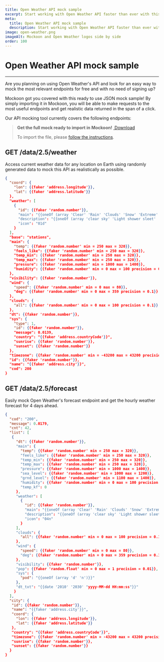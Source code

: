 ```yaml
---
title: Open Weather API mock sample
excerpt: Start working with Open Weather API faster than ever with this ready to use sample for Mockoon
meta:
  title: Open Weather API mock sample
  description: Start working with Open Weather API faster than ever with this ready to use sample for Mockoon
image: open-weather.png
imageAlt: Mockoon and Open Weather logos side by side
order: 100
---
```


# Open Weather API mock sample

---

Are you planning on using Open Weather's API and look for an easy way to mock the most relevant endpoints for free and with no need of signing up? 

Mockoon got you covered with this ready to use JSON mock sample! By simply importing it in Mockoon, you will be able to make requests to the most useful endpoints and get realistic data returned in the span of a click. 

Our API mocking tool currently covers the following endpoints:

> **Get the full mock ready to import in Mockoon!** <a href="https://github.com/mockoon/mock-samples/blob/main/samples/open-weather.json" className="button is-link is-small"><i className='icon-download is-primary'></i>&nbsp;Download</a>
> 
> To import the file, please [follow the instructions](https://github.com/mockoon/mock-samples#how-to-import-the-samples-in-mockoon-application). 

## GET /data/2.5/weather

Access current weather data for any location on Earth using randomly generated data to mock this API as realistically as possible.

```json
{
  "coord": {
    "lon": {{faker 'address.longitude'}},
    "lat": {{faker 'address.latitude'}}
  },
  "weather": [
    {
      "id": {{faker 'random.number'}},
      "main": "{{oneOf (array 'Clear' 'Rain' 'Clouds' 'Snow' 'Extreme' 'Thunderstorm' 'Drizzle' 'Mist' 'Ash' 'Squall' 'Tornado')}}",
      "description": "{{oneOf (array 'clear sky' 'Light shower sleet' 'Shower sleet' 'Shower snow')}}",
      "icon": "01d"
    }
  ],
  "base": "stations",
  "main": {
    "temp": {{faker 'random.number' min = 250 max = 320}},
    "feels_like": {{faker 'random.number' min = 250 max = 320}},
    "temp_min": {{faker 'random.number' min = 250 max = 320}},
    "temp_max": {{faker 'random.number' min = 250 max = 320}},
    "pressure": {{faker 'random.number' min = 1000 max = 1400}},
    "humidity": {{faker 'random.number' min = 0 max = 100 precision = 0.1}}
  },
  "visibility": {{faker 'random.number'}},
  "wind": {
    "speed": {{faker 'random.number' min = 0 max = 80}},
    "deg": {{faker 'random.number' min = 0 max = 359 precision = 0.1}}
  },
  "clouds": {
    "all": {{faker 'random.number' min = 0 max = 100 precision = 0.1}}
  },
  "dt": {{faker 'random.number'}},
  "sys": {
    "type": 1,
    "id": {{faker 'random.number'}},
    "message": 0.0139,
    "country": "{{faker 'address.countryCode'}}",
    "sunrise": {{faker 'random.number'}},
    "sunset": {{faker 'random.number'}}
  },
  "timezone": {{faker 'random.number' min = -43200 max = 43200 precision = 3600}},
  "id": {{faker 'random.number'}},
  "name": "{{faker 'address.city'}}",
  "cod": 200
}
```

## GET /data/2.5/forecast

Easily mock Open Weather's forecast endpoint and get the hourly weather forecast for 4 days ahead.

```json
{
  "cod": "200",
  "message": 0.0179,
  "cnt": 42,
  "list": [
   {
     "dt": {{faker 'random.number'}},
     "main": {
       "temp": {{faker 'random.number' min = 250 max = 320}},
       "feels_like": {{faker 'random.number' min = 250 max = 320}},
       "temp_min": {{faker 'random.number' min = 250 max = 320}},
       "temp_max": {{faker 'random.number' min = 250 max = 320}},
       "pressure": {{faker 'random.number' min = 1000 max = 1400}},
       "sea_level": {{faker 'random.number' min = 1000 max = 1200}},
       "grnd_level": {{faker 'random.number' min = 1100 max = 1400}},
       "humidity": {{faker 'random.number' min = 0 max = 100 precision = 0.1}},
       "temp_kf": 0
     },
     "weather": [
       {
         "id": {{faker 'random.number'}},
         "main": "{{oneOf (array 'Clear' 'Rain' 'Clouds' 'Snow' 'Extreme' 'Thunderstorm' 'Drizzle' 'Mist' 'Ash' 'Squall' 'Tornado')}}",
         "description": "{{oneOf (array 'clear sky' 'Light shower sleet' 'Shower sleet' 'Shower snow')}}",
         "icon": "04n"
       }
     ],
     "clouds": {
       "all": {{faker 'random.number' min = 0 max = 100 precision = 0.1}}
     },
     "wind": {
       "speed": {{faker 'random.number' min = 0 max = 80}},
       "deg": {{faker 'random.number' min = 0 max = 359 precision = 0.1}}
     },
     "visibility": {{faker 'random.number'}},
     "pop": {{faker 'random.float' min = 0 max = 1 precision = 0.01}},
     "sys": {
       "pod": "{{oneOf (array 'd' 'n')}}"
     },
     "dt_txt": "{{date '2010' '2030' "yyyy-MM-dd HH:mm:ss"}}"
    }
  ],
  "city": {
   "id": {{faker 'random.number'}},
   "name": "{{faker 'address.city'}}",
   "coord": {
     "lon": {{faker 'address.longitude'}},
     "lat": {{faker 'address.latitude'}}
   },
   "country": "{{faker 'address.countryCode'}}",
   "timezone": {{faker 'random.number' min = -43200 max = 43200 precision = 3600}},
   "sunrise": {{faker 'random.number'}},
   "sunset": {{faker 'random.number'}}
  }
}
```
